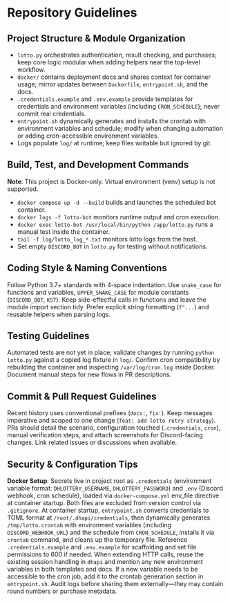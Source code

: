 # Repository Guidelines

## Project Structure & Module Organization
- `lotto.py` orchestrates authentication, result checking, and purchases; keep core logic modular when adding helpers near the top-level workflow.
- `docker/` contains deployment docs and shares context for container usage; mirror updates between `Dockerfile`, `entrypoint.sh`, and the docs.
- `.credentials.example` and `.env.example` provide templates for credentials and environment variables (including `CRON_SCHEDULE`); never commit real credentials.
- `entrypoint.sh` dynamically generates and installs the crontab with environment variables and schedule; modify when changing automation or adding cron-accessible environment variables.
- Logs populate `log/` at runtime; keep files writable but ignored by git.

## Build, Test, and Development Commands
**Note**: This project is Docker-only. Virtual environment (venv) setup is not supported.

- `docker compose up -d --build` builds and launches the scheduled bot container.
- `docker logs -f lotto-bot` monitors runtime output and cron execution.
- `docker exec lotto-bot /usr/local/bin/python /app/lotto.py` runs a manual test inside the container.
- `tail -f log/lotto_log_*.txt` monitors lotto logs from the host.
- Set empty `DISCORD_BOT` in `lotto.py` for testing without notifications.

## Coding Style & Naming Conventions
Follow Python 3.7+ standards with 4-space indentation. Use `snake_case` for functions and variables, `UPPER_SNAKE_CASE` for module constants (`DISCORD_BOT`, `KST`). Keep side-effectful calls in functions and leave the module import section tidy. Prefer explicit string formatting (`f"...`) and reusable helpers when parsing logs.

## Testing Guidelines
Automated tests are not yet in place; validate changes by running `python lotto.py` against a copied log fixture in `log/`. Confirm cron compatibility by rebuilding the container and inspecting `/var/log/cron.log` inside Docker. Document manual steps for new flows in PR descriptions.

## Commit & Pull Request Guidelines
Recent history uses conventional prefixes (`docs:`, `fix:`). Keep messages imperative and scoped to one change (`feat: add lotto retry strategy`). PRs should detail the scenario, configuration touched (`.credentials`, `cron`), manual verification steps, and attach screenshots for Discord-facing changes. Link related issues or discussions when available.

## Security & Configuration Tips
**Docker Setup**: Secrets live in project root as `.credentials` (environment variable format: `DHLOTTERY_USERNAME`, `DHLOTTERY_PASSWORD`) and `.env` (Discord webhook, cron schedule), loaded via `docker-compose.yml` env_file directive at container startup. Both files are excluded from version control via `.gitignore`. At container startup, `entrypoint.sh` converts credentials to TOML format at `/root/.dhapi/credentials`, then dynamically generates `/tmp/lotto.crontab` with environment variables (including `DISCORD_WEBHOOK_URL`) and the schedule from `CRON_SCHEDULE`, installs it via `crontab` command, and cleans up the temporary file. Reference `.credentials.example` and `.env.example` for scaffolding and set file permissions to 600 if needed. When extending HTTP calls, reuse the existing session handling in `dhapi` and mention any new environment variables in both templates and docs. If a new variable needs to be accessible to the cron job, add it to the crontab generation section in `entrypoint.sh`. Audit logs before sharing them externally—they may contain round numbers or purchase metadata.
